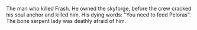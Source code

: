 The man who killed Frash. He owned the skyforge, before the crew cracked his soul anchor and killed him. His dying words: "You need to feed Peloras". The bone serpent lady was deathly afraid of him.